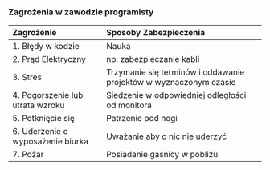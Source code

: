 ### Zagrożenia w zawodzie programisty

| Zagrożenie | Sposoby Zabezpieczenia |
| :----------| :--------------|
| 1. Błędy w kodzie | Nauka |
| 2. Prąd Elektryczny | np. zabezpieczanie kabli |
| 3. Stres | Trzymanie się terminów i oddawanie projektów w wyznaczonym czasie |
| 4. Pogorszenie lub utrata wzroku | Siedzenie w odpowiedniej odległości od monitora |
| 5. Potknięcie się | Patrzenie pod nogi |
| 6. Uderzenie o wyposażenie biurka | Uważanie aby o nic nie uderzyć |
| 7. Pożar | Posiadanie gaśnicy w pobliżu |

